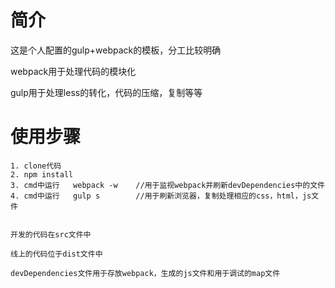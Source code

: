 # 简介


这是个人配置的gulp+webpack的模板，分工比较明确


webpack用于处理代码的模块化

gulp用于处理less的转化，代码的压缩，复制等等
	 

# 使用步骤


	1. clone代码
	2. npm install
	3. cmd中运行   webpack -w    //用于监视webpack并刷新devDependencies中的文件
	4. cmd中运行   gulp s        //用于刷新浏览器，复制处理相应的css，html，js文件
	
	
	开发的代码在src文件中
	
	线上的代码位于dist文件中
	
	devDependencies文件用于存放webpack，生成的js文件和用于调试的map文件